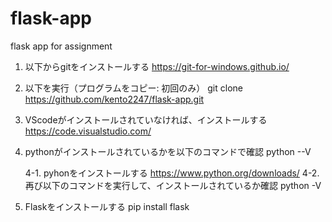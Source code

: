 # flask-app
flask app for assignment
1. 以下からgitをインストールする
    https://git-for-windows.github.io/

2. 以下を実行（プログラムをコピー: 初回のみ）
    git clone https://github.com/kento2247/flask-app.git

3. VScodeがインストールされていなければ、インストールする
    https://code.visualstudio.com/

4. pythonがインストールされているかを以下のコマンドで確認
    python --V

    4-1. pyhonをインストールする
        https://www.python.org/downloads/
    4-2. 再び以下のコマンドを実行して、インストールされているか確認
        python -V

4. Flaskをインストールする
    pip install flask
